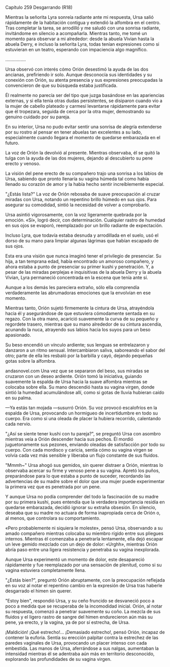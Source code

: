 
Capítulo 259 Desgarrando (R18)

Mientras la señorita Lyra sonreía radiante ante mi respuesta, Ursa salió rápidamente de la habitación contigua y extendió la alfombra en el centro. Tras completar la tarea, se arrodilló y me saludó con una sonrisa radiante, invitándome en silencio a acompañarla. Mientras tanto, me tomé un momento para observar a mi alrededor: desde la abuela Vivian hasta la abuela Derry, e incluso la señorita Lyra, todas tenían expresiones como si estuvieran en un teatro, esperando con impaciencia algo magnífico.

….............

Ursa observó con interés cómo Orión desestimó la ayuda de las dos ancianas, prefiriendo ir solo. Aunque desconocía sus identidades y su conexión con Orión, su atenta presencia y sus expresiones preocupadas la convencieron de que su búsqueda estaba justificada.

Él realmente no parecía ser del tipo que juzga basándose en las apariencias externas, y si ella tenía otras dudas persistentes, se disiparon cuando vio a la mujer de cabello plateado y carmesí levantarse rápidamente para evitar que él tropezara, seguida de cerca por la otra mujer, demostrando su genuino cuidado por su pareja.

En su interior, Ursa no pudo evitar sentir una sonrisa de alegría extenderse por su rostro al pensar en tener abuelas tan excelentes a su lado, especialmente cuando llegara el momento de quedarse embarazada en el futuro.

La voz de Orión la devolvió al presente. Mientras observaba, él se quitó la tulga con la ayuda de las dos mujeres, dejando al descubierto su pene erecto y venoso.

La visión del pene erecto de su compañero trajo una sonrisa a los labios de Ursa, sabiendo que pronto llenaría su vagina húmeda tal como había llenado su corazón de amor y la había hecho sentir increíblemente especial.

"¿Estás lista?" La voz de Orión rebosaba de suave preocupación al cruzar miradas con Ursa, notando un repentino brillo húmedo en sus ojos. Para asegurar su comodidad, sintió la necesidad de volver a comprobarlo.

Ursa asintió vigorosamente, con la voz ligeramente quebrada por la emoción. «Sí», logró decir, con determinación. Cualquier rastro de humedad en sus ojos se evaporó, reemplazado por un brillo radiante de expectación.

Incluso Lyra, que todavía estaba desnuda y arrodillada en el suelo, usó el dorso de su mano para limpiar algunas lágrimas que habían escapado de sus ojos.

Esta era una visión que nunca imaginó tener el privilegio de presenciar. Su hija, a tan temprana edad, había encontrado un amoroso compañero, y ahora estaba a punto de presenciar su primer kushi y penetración. Y, a pesar de las miradas perplejas e inquisitivas de la abuela Derry y la abuela Vivian, Lyra permaneció concentrada en la escena que tenía ante sí.

Aunque a los demás les pareciera extraño, sólo ella comprendía verdaderamente las abrumadoras emociones que la envolvían en ese momento.

Mientras tanto, Orión sujetó firmemente la cintura de Ursa, atrayéndola hacia él y asegurándose de que estuviera cómodamente sentada en su regazo. Con la otra mano, acarició suavemente la curva de su pequeño y regordete trasero, mientras que su mano alrededor de su cintura ascendía, acunando la nuca, atrayendo sus labios hacia los suyos para un beso apasionado.

Su beso encendió un vínculo ardiente; sus lenguas se entrelazaron y danzaron a un ritmo sensual. Intercambiaron saliva, saboreando el sabor del otro; parte de ella les resbaló por la barbilla y cayó, dejando pequeñas gotas sobre la alfombra.

andasnovel.com Una vez que se separaron del beso, sus miradas se cruzaron con un deseo ardiente. Orión tomó la iniciativa, guiando suavemente la espalda de Ursa hacia la suave alfombra mientras se colocaba sobre ella. Su mano descendió hasta su vagina virgen, donde sintió la humedad acumulándose allí, como si gotas de lluvia hubieran caído en su palma.

—Ya estás tan mojada —susurró Orión. Su voz provocó escalofríos en la espalda de Ursa, provocando un hormigueo de incertidumbre en todo su cuerpo. Era como si una oleada de placer la hubiera recorrido, calentando cada nervio.

"¿Así se siente tener kushi con tu pareja?", se preguntó Ursa con asombro mientras veía a Orión descender hacia sus pechos. Él mordió juguetonamente sus pezones, enviando oleadas de satisfacción por todo su cuerpo. Con cada mordisco y caricia, sentía cómo su vagina virgen se volvía cada vez más sensible y liberaba un flujo constante de sus fluidos.

"Mmmh~" Ursa ahogó sus gemidos, sin querer distraer a Orión, mientras lo observaba acercar su firme y venoso pene a su vagina. Apretó los puños, preparándose para lo que estaba a punto de suceder, recordando las advertencias de su madre sobre el dolor que una mujer puede experimentar la primera vez que es penetrada por un pene.

Y aunque Ursa no podía comprender del todo la fascinación de su madre por su primera kushi, pues entendía que la verdadera importancia residía en quedarse embarazada, decidió ignorar su extraña obsesión. En silencio, deseaba que su madre no actuara de forma inapropiada cerca de Orión o, al menos, que controlara su comportamiento.

«Pero probablemente ni siquiera le moleste», pensó Ursa, observando a su amado compañero mientras colocaba su miembro rígido entre sus pliegues internos. Mientras él comenzaba a penetrarla lentamente, ella dejó escapar un leve gemido mezclado con un dejo de dolor: «Urghh», mientras Orión abría paso entre una ligera resistencia y penetraba su vagina inexplorada.

Aunque Ursa experimentó un momento de dolor, este desapareció rápidamente y fue reemplazado por una sensación de plenitud, como si su vagina estuviera completamente llena.

"¿Estás bien?", preguntó Orión abruptamente, con la preocupación reflejada en su voz al notar el repentino cambio en la expresión de Ursa tras haberle desgarrado el himen sin querer.

"Estoy bien", respondió Ursa, y su ceño fruncido se desvaneció poco a poco a medida que se recuperaba de la incomodidad inicial. Orión, al notar su respuesta, comenzó a penetrar suavemente su coño. La mezcla de sus fluidos y el ligero rastro de sangre del himen endurecieron aún más su pene, ya erecto, y la vagina, ya de por sí estrecha, de Ursa.

¡Maldición! ¡Qué estrecho!... ¡Demasiado estrecho!, pensó Orión, incapaz de contener la euforia. Sentía su erección palpitar contra la estrechez de las paredes vaginales de Ursa, provocando un placer intenso con cada embestida. Las manos de Ursa, aferrándose a sus nalgas, aumentaban la intensidad mientras él se adentraba aún más en territorio desconocido, explorando las profundidades de su vagina virgen.

